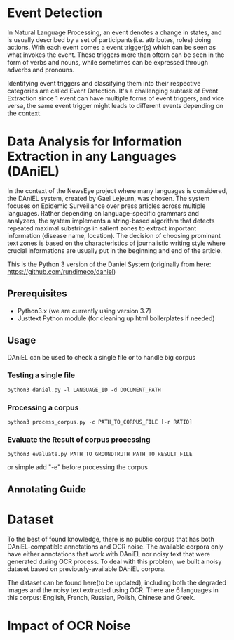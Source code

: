 # Event Detection

In Natural Language Processing, an event denotes a change in states, and is usually described by a set of participants(i.e. attributes, roles) doing actions. With each event comes a event trigger(s) which can be seen as what invokes the event. These triggers more than oftern can be seen in the form of verbs and nouns, while sometimes can be expressed through adverbs and pronouns. 

Identifying event triggers and classifying them into their respective categories are called Event Detection. It's a challenging subtask of Event Extraction since 1 event can have multiple forms of event triggers, and vice versa, the same event trigger might leads to different events depending on the context.

# Data Analysis for Information Extraction in any Languages (DAniEL)

In the context of the NewsEye project where many languages is considered, the DAniEL system, created by Gael Lejeurn, was chosen. The system focuses on Epidemic Surveillance over press articles across multiple languages. Rather depending on language-specific grammars and analyzers, the system implements a string-based algorithm that detects repeated maximal substrings in salient zones to extract important information (disease name, location). The decision of choosing prominant text zones is based on the characteristics of journalistic writing style where crucial informations are usually put in the beginning and end of the article.

This is the Python 3 version of the Daniel System (originally from here: https://github.com/rundimeco/daniel)

## Prerequisites

* Python3.x (we are currently using version 3.7)
* Justtext Python module (for cleaning up html boilerplates if needed)

## Usage

DAniEL can be used to check a single file or to handle big corpus

### Testing a single file

    python3 daniel.py -l LANGUAGE_ID -d DOCUMENT_PATH

### Processing a corpus

    python3 process_corpus.py -c PATH_TO_CORPUS_FILE [-r RATIO] 

### Evaluate the Result of corpus processing

    python3 evaluate.py PATH_TO_GROUNDTRUTH PATH_TO_RESULT_FILE

or simple add "-e" before processing the corpus

## Annotating Guide


# Dataset

To the best of found knowledge, there is no public corpus that has both DAniEL-compatible annotations and OCR noise. The available corpora only have either annotations that work with DAniEL nor noisy text that were generated during OCR process. To deal with this problem, we built a noisy dataset based on previously-available DAniEL corpora.

The dataset can be found here(to be updated), including both the degraded images and the noisy text extracted using OCR. There are 6 languages in this corpus: English, French, Russian, Polish, Chinese and Greek.

# Impact of OCR Noise


